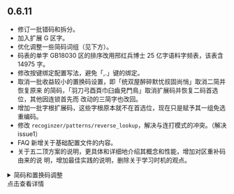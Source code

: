## 0.6.11

- 修订一批错码和拆分。
- 加入扩展 G 区字。
- 优化调整一些简码词组（见下方）。
- 码表的单字 GB18030 区的排序改用邢红兵博士 25 亿字语料字频表，该表含 14975 字。
- 修改按键绑定配置写法，避免「,.」键的绑定。
- 取消一批收益较小的置换码设置，即「统双屋醉碎默忧叔固尚悄」取消二简并恢复原来
的简码，「羽刀弓酉頁巾臼齒見門鳥」取消扩展码并恢复二码首选位，其他因连锁首先而
改动的三简字也改回。
- 增加一批字根扩展码，这些字根原本就不在首选位，现在只是赋予其一组免选重编码。
- 修改 `recoginzer/patterns/reverse_lookup`，解决与连打模式的冲突。（解决
issue1）
- FAQ 新增关于基础配置文件的内容。
- 关于五二顶方案的说明，更具体和详细地介绍其概念和性能，增加对区重补码由来的说
明，增加最佳实践的说明，删除关于学习时机的观点。

<details>
  <summary>简码和置换码调整</br>点击查看详情</summary>

```
-我就	p
+生活	p
-得很	s
+包括	s
-家里	w
+应该	w
-道理	x
+关系	x
-没事	z
+认为	z
-统	cy
+羽	cy
-双	dd
+刀	dd
-屋	dg
+弓	dg
-醉	ey
+酉	ey
-碎	gy
+頁	gy
-叔	lc
+齒	lc
-默	mj
+巾	mj
-固	nj
+見	nj
-尚	nm
+門	nm
-吴	of
+呀	of
-忧	uj
+臼	uj
-悄	un
+鳥	un
-以往	cs
+纪律	cs
-功能	ia
+才能	ia
-上路	lo
+鉴别	lo
-外出	qa
+写出	qa
-风味	qo
+名叫	qo
-行业	sl
+彼此	sl
-容易	wk
+家里	wk
-应该	wz
+广泛	wz
-关系	xp
+首先	xp
-参考资料	aj
+马克思	aj
-及格	aw
+及其	aw
-随时随地	bk
+那时候	bk
-约为	cs
+约束	cs
-截至	ef
+现成的	ef
-醉酒	ey
+玩意儿	ey
-指南	fv
+批评	fv
-更新	gk
+更加	gk
-薪酬	hy
+共产党	hy
-功效	ic
+功能	ic
-杜绝	ij
+想起来	ij
-显示	kl
+显著	kl
-削减	ns
+削弱	ns
-呼吁	op
+呼吸	op
-跑马	os
+跑到	os
-跳梁小丑	oz
+中学生	oz
-包括	sd
+包含	sd
-仆人	tl
+侦察	tl
-会员	ue
+情感	ue
-惧怕	un
+悄悄	un
-容量	wu
+容易	wu
-精神	xw
+精神	xe
-首先	xt
+道理	xt
-善用	xx
+善于	xx
-认为	zu
+认识	zu
-陼	bjk
+畫	bjk
+统	cyv
+双	ddo
+屋	dga
+醉	eye
-磖	gcu
+匹	gcu
+碎	gyu
-蓿	hwg
+蘑	hwg
-桧	iue
+栓	iue
+叔	lcd
+默	mjq
-骷	njg
+固	njg
-敞	nmo
+尚	nmo
-呕	oft
+啦	ofy
-鱮	qug
+悄	uns
-羽	cyv
-刀	ddo
-弓	dga
-酉	eye
-頁	gyu
-齒	lcd
-巾	mjq
-見	njgw
-門	nmov
-臼	ujo
+卩	aefm
+厶	aii
+爿	app
+糸	avei
+廴	bdg
+阝	bvfu
+纟	cjoj
+韋	dwzu
+镸	ecug
+扌	fvkv
+丌	hjvq
+艹	hvjq
+朩	iuez
+爾	jegz
+丂	jkb
+刂	lda
+虍	lhi
+罒	mwf
+鬥	ndfq
+囗	nwi
+	ozo
+钅	pjic
+牜	pnh
+饣	qiv
+灬	shkv
+彳	srn
+勹	suez
+乂	tigu
+㐅	tigu
+亻	tvi
+僉	uqd
+忄	uvi
+犭	vqdo
+豸	vzu
+衤	wig
+礻	wsfs
+冫	xsld
+為	xwbm
+辶	zdjy
+氵	zvov
```
</details>
